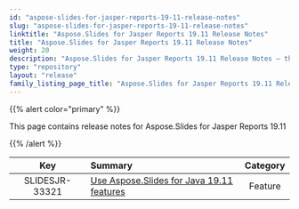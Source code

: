 ```yaml
---
id: "aspose-slides-for-jasper-reports-19-11-release-notes"
slug: "aspose-slides-for-jasper-reports-19-11-release-notes"
linktitle: "Aspose.Slides for Jasper Reports 19.11 Release Notes"
title: "Aspose.Slides for Jasper Reports 19.11 Release Notes"
weight: 20
description: "Aspose.Slides for Jasper Reports 19.11 Release Notes – the latest updates and fixes."
type: "repository"
layout: "release"
family_listing_page_title: "Aspose.Slides for Jasper Reports 19.11 Release Notes"
---
```


{{% alert color="primary" %}} 

This page contains release notes for Aspose.Slides for Jasper Reports 19.11

{{% /alert %}} 

|**Key** |**Summary** |**Category** |
| :-: | :- | :-: |
|SLIDESJR-33321|[Use Aspose.Slides for Java 19.11 features](/slides/java/release-notes/2019/aspose-slides-for-java-19-11-release-notes/)|Feature|

